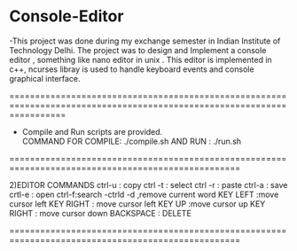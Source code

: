 # Console-Editor

-This project was done during my exchange semester in Indian Institute of Technology Delhi.
The project was to design and Implement a console editor , something like nano editor in unix .
This editor is implemented in c++, ncurses libray is used to handle keyboard events and console graphical interface. 

=======================================================================================================================

 - Compile and Run scripts are provided.   
COMMAND FOR COMPILE: ./compile.sh  AND  RUN : ./run.sh

===================================================================================================

2)EDITOR COMMANDS 
ctrl-u : copy
ctrl -t : select
ctrl -r : paste
ctrl-a : save 
crtl-e : open
ctrl-f:search 
-ctrld -d ,remove current word
KEY LEFT :move cursor left
KEY RIGHT : move cursor left
KEY UP :move cursor up
KEY RIGHT : move cursor down
BACKSPACE : DELETE 

===================================================================================================
